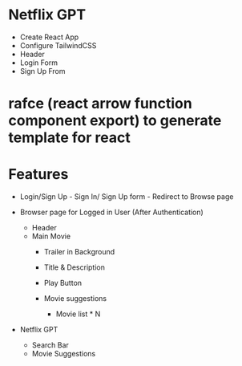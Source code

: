 # Netflix GPT

- Create React App
- Configure TailwindCSS
- Header
- Login Form
- Sign Up From

# rafce (react arrow function component export) to generate template for react 

# Features
- Login/Sign Up
        - Sign In/ Sign Up form
        - Redirect to Browse page
- Browser page for Logged in User (After Authentication)
    - Header
    - Main Movie
        - Trailer in Background
        - Title & Description
        - Play Button

        - Movie suggestions
            - Movie list * N
        

- Netflix GPT
    - Search Bar
    - Movie Suggestions
